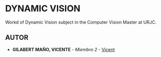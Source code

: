 # DYNAMIC VISION
Workd of Dynamic Vision subject in the Computer Vision Master at URJC.


## AUTOR
* **GILABERT MAÑO, VICENTE** - *Miembro 2* - [Vicent](https://github.com/vgilabert94)

